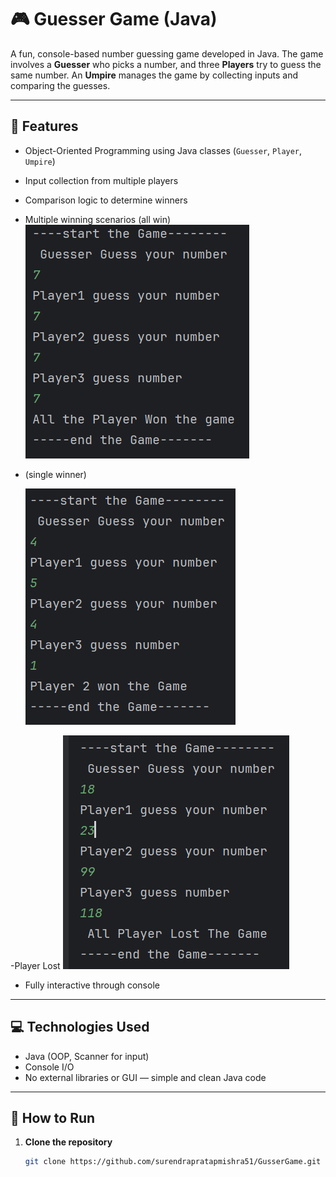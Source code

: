 # 🎮 Guesser Game (Java)

A fun, console-based number guessing game developed in Java. The game involves a **Guesser** who picks a number, and three **Players** try to guess the same number. An **Umpire** manages the game by collecting inputs and comparing the guesses.

---

## 📌 Features

- Object-Oriented Programming using Java classes (`Guesser`, `Player`, `Umpire`)
- Input collection from multiple players
- Comparison logic to determine winners
- Multiple winning scenarios (all win)
  ![AllPlayerWon](AllPlayerWon.png)


- (single winner)

  ![PlayerWon](PlayerWOn.png)


-Player Lost
 ![PlayerLost](PlayerLost.png)


  
- Fully interactive through console

---

## 💻 Technologies Used

- Java (OOP, Scanner for input)
- Console I/O
- No external libraries or GUI — simple and clean Java code

---

## 🚀 How to Run

1. **Clone the repository**
   ```bash
   git clone https://github.com/surendrapratapmishra51/GusserGame.git

